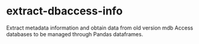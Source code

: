 # extract-dbaccess-info
Extract metadata information and obtain data from old version mdb Access databases to be managed through Pandas dataframes.
